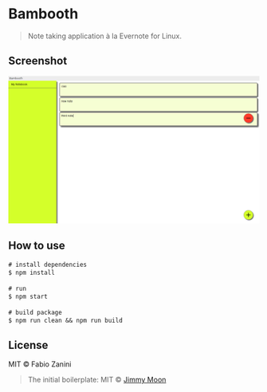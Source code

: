 # Bambooth

> Note taking application à la Evernote for Linux.

## Screenshot
![Bambooth screenshot](/bambooth.png)

## How to use

```
# install dependencies
$ npm install

# run
$ npm start

# build package
$ npm run clean && npm run build
```

## License

MIT © Fabio Zanini

> The initial boilerplate:
> MIT © [Jimmy Moon](http://ragingwind.me)
